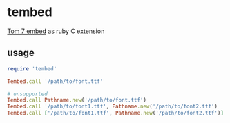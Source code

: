 # tembed

[Tom 7 embed](http://carnage-melon.tom7.org/embed/) as ruby C extension

## usage

```ruby
require 'tembed'

Tembed.call '/path/to/font.ttf'

# unsupported
Tembed.call Pathname.new('/path/to/font.ttf')
Tembed.call '/path/to/font1.ttf', Pathname.new('/path/to/font2.ttf')
Tembed.call ['/path/to/font1.ttf', Pathname.new('/path/to/font2.ttf')]
```
